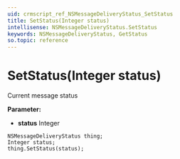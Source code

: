 ```yaml
---
uid: crmscript_ref_NSMessageDeliveryStatus_SetStatus
title: SetStatus(Integer status)
intellisense: NSMessageDeliveryStatus.SetStatus
keywords: NSMessageDeliveryStatus, GetStatus
so.topic: reference
---
```


# SetStatus(Integer status)

Current message status

**Parameter:** 
* **status** Integer

```crmscript
NSMessageDeliveryStatus thing;
Integer status;
thing.SetStatus(status);
```

